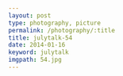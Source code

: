```yaml
---
layout: post
type: photography, picture
permalink: /photography/:title
title: julytalk-54
date: 2014-01-16
keyword: julytalk
imgpath: 54.jpg
---
```



